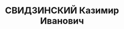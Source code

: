 ---
title: СВИДЗИНСКИЙ Казимир Иванович
description: "Род. в 1890, г. Радомышль, Польша. \n  Приговор: 07.12.1937 – ВМН"
---